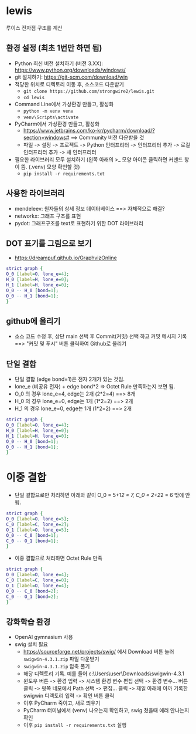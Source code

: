 # lewis
루이스 전자점 구조를 계산

## 환경 설정 (최초 1번만 하면 됨)
- Python 최신 버전 설치하기 (버전 3.XX): https://www.python.org/downloads/windows/
- git 설치하기: https://git-scm.com/download/win
- 적당한 위치로 디렉토리 이동 후, 소스코드 다운받기
  - `git clone https://github.com/strongwire2/lewis.git`
  - `cd lewis`
- Command Line에서 가상환경 만들고, 활성화 
  - `python -m venv venv`
  - `venv\Scripts\activate`
- PyCharm에서 가상환경 만들고, 활성화
  - https://www.jetbrains.com/ko-kr/pycharm/download/?section=windows#   ==> Community 버전 다운받을 것 
  - 파일 -> 설정 -> 프로젝트 -> Python 인터프리터 -> 인터프리터 추가 -> 로컬 인터프리터 추가 -> 새 인터프리터 
- 필요한 라이브러리 모두 설치하기 (왼쪽 아래의 >_ 모양 아이콘 클릭하면 커맨드 창이 뜸. (.venv) 모양 확인할 것) 
  - `pip install -r requirements.txt`

## 사용한 라이브러리
- mendeleev: 원자들의 상세 정보 데이터베이스 ==> 자체적으로 해결?
- networkx: 그래프 구조를 표현
- pydot: 그래프구조를 text로 표현하기 위한 DOT 라이브러리 

## DOT 표기를 그림으로 보기 
- https://dreampuf.github.io/GraphvizOnline 

```dot
strict graph {
O_0 [label=O, lone_e=4];
H_0 [label=H, lone_e=0];
H_1 [label=H, lone_e=0];
O_0 -- H_0 [bond=1];
O_0 -- H_1 [bond=1];
}
```

## github에 올리기
- 소스 코드 수정 후, 상단 main 선택 후 Commit(커밋) 선택 하고 커밋 메시지 기록 ==> "커밋 및 푸시" 버튼 클릭하여 Github로 올리기  

## 단일 결합
- 단일 결합 (edge bond=1)은 전자 2개가 있는 것임.
- lone_e (비공유 전자) + edge bond*2 => Octet Rule 만족하는지 보면 됨. 
- O_0 의 경우 lone_e=4, edge는 2개 (2*2=4) ==> 8개 
- H_0 의 경우 lone_e=0, edge는 1개 (1*2=2) ==> 2개 
- H_1 의 경우 lone_e=0, edge는 1개 (1*2=2) ==> 2개
```dot
strict graph {
O_0 [label=O, lone_e=4];
H_0 [label=H, lone_e=0];
H_1 [label=H, lone_e=0];
O_0 -- H_0 [bond=1];
O_0 -- H_1 [bond=1];
}
```
# 이중 결합
- 단일 결합으로만 처리하면 아래와 같이 O_0 = 5+1*2 = 7, C_0 = 2+2*2 = 6 밖에 안됨. 
```dot
strict graph {
O_0 [label=O, lone_e=5];
C_0 [label=C, lone_e=2];
O_1 [label=O, lone_e=5];
O_0 -- C_0 [bond=1];
C_0 -- O_1 [bond=1];
}
```
- 이중 결합으로 처리하면 Octet Rule 만족
```dot
strict graph {
O_0 [label=O, lone_e=4];
C_0 [label=C, lone_e=0];
O_1 [label=O, lone_e=4];
O_0 -- C_0 [bond=2];
C_0 -- O_1 [bond=2];
}
```

## 강화학습 환경 
- OpenAI gymnasium 사용 
- swig 설치 필요
  - https://sourceforge.net/projects/swig/  에서 Download 버튼 눌러 `swigwin-4.3.1.zip` 파일 다운받기
  - `swigwin-4.3.1.zip` 압축 풀기 
  - 해당 디렉토리 기록. 예를 들어 c:\Users\user\Downloads\swigwin-4.3.1
  - 윈도우 버튼 -> 환경 입력 -> 시스템 환경 변수 편집 선택 -> 환경 변수... 버튼 클릭 -> 윗쪽 네모에서 Path 선택 -> 편집... 클릭 -> 제일 아래에 아까 기록한 swigwin 디렉토리 입력 -> 확인 버튼 클릭
  - 이후 PyCharm 죽이고, 새로 띄우기 
  - PyCharm 터미널에서 (venv) 나오는지 확인하고, swig 쳤을때 에러 안나는지 확인 
  - 이후 `pip install -r requirements.txt` 실행 